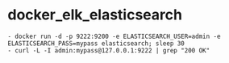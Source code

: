 # docker_elk_elasticsearch

    - docker run -d -p 9222:9200 -e ELASTICSEARCH_USER=admin -e ELASTICSEARCH_PASS=mypass elasticsearch; sleep 30
    - curl -L -I admin:mypass@127.0.0.1:9222 | grep "200 OK"

